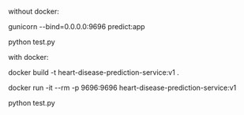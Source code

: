 without docker:

gunicorn --bind=0.0.0.0:9696 predict:app

python test.py

with docker:

docker build -t heart-disease-prediction-service:v1 .

docker run -it --rm -p 9696:9696 heart-disease-prediction-service:v1

python test.py